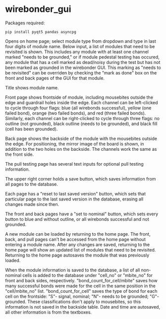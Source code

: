 # wirebonder_gui
Packages required:
```
pip install pyqt5 pandas asyncpg
```
Opens on home page; select module type from dropdown and type in last four digits of module name. Below input, a list of modules that need to be revisited is shown. This includes any module with at least one channel marked "needs to be grounded," or if module pedestal testing has occured, any module that has a cell marked as dead/noisy during the test but has not been marked as grounded in the wirebonder GUI. This marking as "needs to be revisited" can be overriden by checking the "mark as done" box on the front and back pages of the GUI for that module.

Title shows module name.

Front page shows frontside of module, including mousebites outside the edge and guardrail holes inside the edge. Each channel can be left-clicked to cycle through four flags: blue (all wirebonds successful), yellow (one failed bond), orange (two failed bonds), and red (three failed bonds). Similarly, each channel can be right-clicked to cycle through three flags: no outline (not grounded), black outline (needs to be grounded), and black fill (cell has been grounded).

Back page shows the backside of the module with the mousebites outside the edge. For positioning, the mirror image of the board is shown, in addition to the two holes on the backside. The channels work the same as the front side.

The pull testing page has several text inputs for optional pull testing information.

The upper right corner holds a save button, which saves information from all pages to the database.

Each page has a "reset to last saved version" button, which sets that particular page to the last saved version in the database, erasing all changes made since then.

The front and back pages have a "set to nominal" button, which sets every button to blue and without outline, or all wirebonds successful and not grounded.

A new module can be loaded by returning to the home page. The front, back, and pull pages can't be accessed from the home page without entering a module name. After any changes are saved, returning to the home page will show an updated list of modules that need to be revisited. Returning to the home page autosaves the module that was previously loaded.

When the module information is saved to the database, a list of all non-nominal cells is added to the database under "cell_no" or "mbite_no" for front and back sides, respectively. "bond_count_for_cell/mbite" saves how many successful bonds were made for the cell in the same position in the "cell/mbite_no" list. "bond_count_for_cell" saves the type of bond for each cell on the frontside: "S"- signal, nominal; "N"- needs to be grounded; "G"- grounded. These classifications don't apply to mousebites, so this information is not saved in the backside table. Date and time are autosaved, all other information is from the textboxes.
